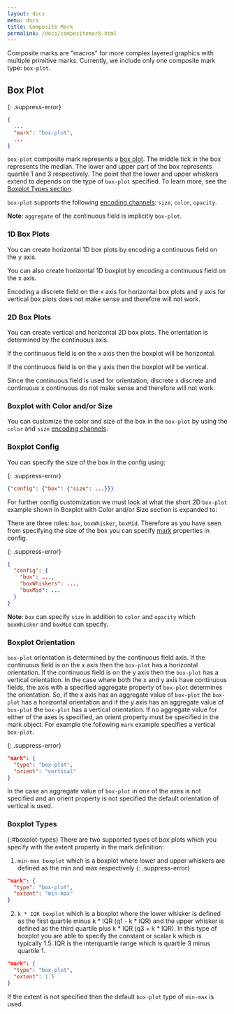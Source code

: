 ```yaml
---
layout: docs
menu: docs
title: Composite Mark
permalink: /docs/compositemark.html
---
```


Composite marks are "macros" for more complex layered graphics with multiple primitive marks. Currently, we include only one composite mark type: `box-plot`.

## Box Plot


{: .suppress-error}
```json
{
  ...
  "mark": "box-plot",
  ...
}
```

`box-plot` composite mark represents a [box plot](https://en.wikipedia.org/wiki/Box_plot). The middle tick in the box represents the median. The lower and upper part of the box represents quartile 1 and 3 respectively. The point that the lower and upper whiskers extend to depends on the type of `box-plot` specified. To learn more, see the [Boxplot Types section](#boxplot-types).

`box-plot` supports the following [encoding channels](encoding.html#channels): `size`, `color`, `opacity`.

**Note**: `aggregate` of the continuous field is implicitly `box-plot`.

### 1D Box Plots

You can create horizontal 1D box plots by encoding a continuous field on the y axis.

<div class="vl-example" data-name="box_plot_minmax_1D_vertical_short"></div>

You can also create horizontal 1D boxplot by encoding a continuous field on the x axis.

<div class="vl-example" data-name="box_plot_minmax_1D_horizontal_short"></div>

Encoding a discrete field on the x axis for horizontal box plots and y axis for vertical box plots does not make sense and therefore will not work.

### 2D Box Plots

You can create vertical and horizontal 2D box plots. The orientation is determined by the continuous axis.

If the continuous field is on the x axis then the boxplot will be horizontal.

<div class="vl-example" data-name="box_plot_minmax_2D_horizontal_short"></div

If the continuous field is on the y axis then the boxplot will be vertical.

<div class="vl-example" data-name="box_plot_minmax_2D_vertical_short"></div>

Since the continuous field is used for orientation, discrete x discrete and continuous x continuous do not make sense and therefore will not work.

### Boxplot with Color and/or Size

You can customize the color and size of the box in the `box-plot` by using the `color` and `size` [encoding channels](encoding.html#channels).

<div class="vl-example" data-name="box_plot_minmax_2D_vertical_short"></div>

### Boxplot Config

You can specify the size of the box in the config using:

{: .suppress-error}
```json
{"config": {"box": {"size": ...}}}
```

For further config customization we must look at what the short 2D `box-plot` example shown in Boxplot with Color and/or Size section is expanded to:

<div class="vl-example" data-name="box_plot_minmax_2D_vertical_full"></div>

There are three roles: `box`, `boxWhisker`, `boxMid`. Therefore as you have seen from specifying the size of the box you can specify [mark](mark.html) properties in config.

{: .suppress-error}
```json
{
  "config": {
    "box": ...,
    "boxWhiskers": ...,
    "boxMid": ...
  }
}
```

**Note**: `box` can specify `size` in addition to `color` and `opacity` which `boxWhisker` and `boxMid` can specify.

### Boxplot Orientation
`box-plot` orientation is determined by the continuous field axis. If the continuous field is on the x axis then the `box-plot` has a horizontal orientation. If the continuous field is on the y axis then the `box-plot` has a vertical orientation. In the case where both the x and y axis have continuous fields, the axis with a specified aggregate property of `box-plot` determines the orientation. So, if the x axis has an aggregate value of `box-plot` the `box-plot` has a horizontal orientation and if the y axis has an aggregate value of `box-plot` the `box-plot` has a vertical orientation. If no aggregate value for either of the axes is specified, an orient property must be specified in the mark object. For example the following `mark` example specifies a vertical `box-plot`.

{: .suppress-error}
```json
"mark": {
  "type": "box-plot",
  "orient": "vertical"
}
```

In the case an aggregate value of `box-plot` in one of the axes is not specified and an orient property is not specified the default orientation of vertical is used.

### Boxplot Types
{:#boxplot-types}
There are two supported types of box plots which you specify with the extent property in the mark definition:
1) `min-max boxplot` which is a boxplot where lower and upper whiskers are defined as the min and max respectively
{: .suppress-error}
```json
"mark": {
  "type": "box-plot",
  "extent": "min-max"
}
```
2) `k * IQR boxplot` which is a boxplot where the lower whisker is defined as the first quartile minus k * IQR (q1 - k * IQR) and the upper whisker is defined as the third quartile plus k * IQR (q3 + k * IQR). In this type of boxplot you are able to specify the constant or scalar k which is typically 1.5. IQR is the interquartile range which is quartile 3 minus quartile 1.
```json
"mark": {
  "type": "box-plot",
  "extent": 1.5
}
```

If the extent is not specified then the default `box-plot` type of `min-max` is used.
